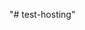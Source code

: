 "# test-hosting" 
<!-- echo "# test-hosting" >> README.md
git init
git add README.md
git commit -m "first commit"
git branch -M main
git remote add origin https://github.com/twinstower/test-hosting.git
git push -u origin main -->
                
<!-- git branch test //for create new branch
git branch //show all brach
git checkout test2

edit html or any update that you need
git add .
git commit -m "I just added new two pages on create_new_page branch"
git push -u origin test2 // push to repo and wait then type url to see update websit -->